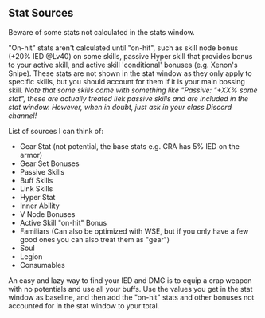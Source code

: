 ## Stat Sources

Beware of some stats not calculated in the stats window.

"On-hit" stats aren't calculated until "on-hit", such as skill node bonus (+20% IED @Lv40) on some skills, passive Hyper skill that provides bonus to your active skill, and active skill 'conditional' bonuses (e.g. Xenon's Snipe). These stats are not shown in the stat window as they only apply to specific skills, but you should account for them if it is your main bossing skill. _Note that some skills come with something like "Passive: "+XX% some stat", these are actually treated liek passive skills and are included in the stat window. However, when in doubt, just ask in your class Discord channel!_

List of sources I can think of: 
+ Gear Stat (not potential, the base stats e.g. CRA has 5% IED on the armor)
+ Gear Set Bonuses
+ Passive Skills
+ Buff Skills
+ Link Skills
+ Hyper Stat
+ Inner Ability
+ V Node Bonuses
+ Active Skill "on-hit" Bonus
+ Familiars (Can also be optimized with WSE, but if you only have a few good ones you can also treat them as "gear")
+ Soul
+ Legion
+ Consumables

An easy and lazy way to find your IED and DMG is to equip a crap weapon with no potentials and use all your buffs. Use the values you get in the stat window as baseline, and then add the "on-hit" stats and other bonuses not accounted for in the stat window to your total.

